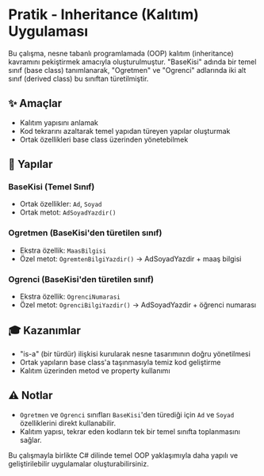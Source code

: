 # Pratik - Inheritance (Kalıtım) Uygulaması

Bu çalışma, nesne tabanlı programlamada (OOP) kalıtım (inheritance) kavramını pekiştirmek amacıyla oluşturulmuştur. "BaseKisi" adında bir temel sınıf (base class) tanımlanarak, "Ogretmen" ve "Ogrenci" adlarında iki alt sınıf (derived class) bu sınıftan türetilmiştir.

## ✨ Amaçlar

* Kalıtım yapısını anlamak
* Kod tekrarını azaltarak temel yapıdan türeyen yapılar oluşturmak
* Ortak özellikleri base class üzerinden yönetebilmek

## 📓 Yapılar

### BaseKisi (Temel Sınıf)

* Ortak özellikler: `Ad`, `Soyad`
* Ortak metot: `AdSoyadYazdir()`

### Ogretmen (BaseKisi'den türetilen sınıf)

* Ekstra özellik: `MaasBilgisi`
* Özel metot: `OgremtenBilgiYazdir()` → AdSoyadYazdir + maaş bilgisi

### Ogrenci (BaseKisi'den türetilen sınıf)

* Ekstra özellik: `OgrenciNumarasi`
* Özel metot: `OgrenciBilgiYazdir()` → AdSoyadYazdir + öğrenci numarası

## 🎓 Kazanımlar

* "is-a" (bir türdür) ilişkisi kurularak nesne tasarımının doğru yönetilmesi
* Ortak yapıların base class'a taşınmasıyla temiz kod geliştirme
* Kalıtım üzerinden metod ve property kullanımı

## ⚠️ Notlar

* `Ogretmen` ve `Ogrenci` sınıfları `BaseKisi`'den türediği için `Ad` ve `Soyad` özelliklerini direkt kullanabilir.
* Kalıtım yapısı, tekrar eden kodların tek bir temel sınıfta toplanmasını sağlar.

Bu çalışmayla birlikte C# dilinde temel OOP yaklaşımıyla daha yapılı ve geliştirilebilir uygulamalar oluşturabilirsiniz.
